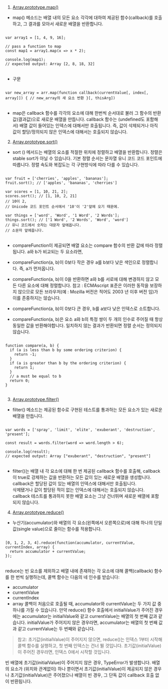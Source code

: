 1. <a href="https://developer.mozilla.org/ko/docs/Web/JavaScript/Reference/Global_Objects/Array/map" target="_blank">Array.prototype.map()</a>
- map() 메소드는 배열 내의 모든 요소 각각에 대하여 제공된 함수(callback)를 호출하고, 그 결과를 모아서 새로운 배열을 반환합니다.

<pre>
<code>
var array1 = [1, 4, 9, 16];

// pass a function to map
const map1 = array1.map(x => x * 2);

console.log(map1);
// expected output: Array [2, 8, 18, 32]
</code>
</pre>
- 구문
<pre>
<code>
var new_array = arr.map(function callback(currentValue[, index[, array]]) { // new_array의 새 요소 반환 }[, thisArg])
</code>
</pre>

- map은 callback 함수를 각각의 요소에 대해 한번씩 순서대로 불러 그 함수의 반환값(결과값)으로 새로운 배열을 만듭니다. callback 함수는 (undefined도 포함해서) 배열 값이 들어있는 인덱스에 대해서만 호출됩니다. 즉, 값이 삭제되거나 아직 값이 할당/정의되지 않은 인덱스에 대해서는 호출되지 않습니다.

2. <a href="https://developer.mozilla.org/ko/docs/Web/JavaScript/Reference/Global_Objects/Array/sort" target="_blank">Array.prototype.sort()</a>

- sort () 메서드는 배열의 요소를 적절한 위치에 정렬하고 배열을 반환합니다. 정렬은 stable sort가 아닐 수 있습니다. 기본 정렬 순서는 문자열 유니 코드 코드 포인트에 따릅니다.
정렬 속도와 복잡도는 각 구현방식에 따라 다를 수 있습니다.
<pre>
<code>
var fruit = ['cherries', 'apples', 'bananas'];
fruit.sort(); // ['apples', 'bananas', 'cherries']

var scores = [1, 10, 21, 2]; 
scores.sort(); // [1, 10, 2, 21]
// 10이 2,
// Unicode 코드 포인트 순서에서 '10'이 '2'앞에 오기 때문에.

var things = ['word', 'Word', '1 Word', '2 Words'];
things.sort(); // ['1 Word', '2 Words', 'Word', 'word']
// 유니 코드에서 숫자는 대문자 앞에옵니다.
// 소문자 앞에옵니다.
</code>
</pre>

- compareFunction이 제공되면 배열 요소는 compare 함수의 반환 값에 따라 정렬됩니다. a와 b가 비교되는 두 요소라면,

- compareFunction(a, b)이 0보다 작은 경우 a를 b보다 낮은 색인으로 정렬합니다. 즉, a가 먼저옵니다.
- compareFunction(a, b)이 0을 반환하면 a와 b를 서로에 대해 변경하지 않고 모든 다른 요소에 대해 정렬합니다. 참고 : ECMAscript 표준은 이러한 동작을 보장하지 않으므로 모든 브라우저(예 : Mozilla 버전은 적어도 2003 년 이후 버전 임)가 이를 존중하지는 않습니다.
- compareFunction(a, b)이 0보다 큰 경우, b를 a보다 낮은 인덱스로 소트합니다.
- compareFunction(a, b)은 요소 a와 b의 특정 쌍이 두 개의 인수로 주어질 때 항상 동일한 값을 반환해야합니다. 일치하지 않는 결과가 반환되면 정렬 순서는 정의되지 않습니다.

<pre>
<code>
function compare(a, b) {
  if (a is less than b by some ordering criterion) {
    return -1;
  }
  if (a is greater than b by the ordering criterion) {
    return 1;
  }
  // a must be equal to b
  return 0;
}
</code>
</pre>

3. <a href="https://developer.mozilla.org/ko/docs/Web/JavaScript/Reference/Global_Objects/Array/filter" target="_blank">Array.prototype.filter()</a>
- filter() 메소드는 제공된 함수로 구현된 테스트를 통과하는 모든 요소가 있는 새로운 배열을 만듭니다.
<pre>
<code>
var words = ['spray', 'limit', 'elite', 'exuberant', 'destruction', 'present'];

const result = words.filter(word => word.length > 6);

console.log(result);
// expected output: Array ["exuberant", "destruction", "present"]
</code>
</pre>

- filter()는 배열 내 각 요소에 대해 한 번 제공된 callback 함수를 호출해, callback이 true로 강제하는 값을 반환하는 모든 값이 있는 새로운 배열을 생성합니다.<br> callback은 할당된 값이 있는 배열의 인덱스에 대해서만 호출됩니다.<br> 삭제됐거나 값이 할당된 적이 없는 인덱스에 대해서는 호출되지 않습니다. <br>callback 테스트를 통과하지 못한 배열 요소는 그냥 건너뛰며 새로운 배열에 포함되지 않습니다.

4. <a href="https://developer.mozilla.org/ko/docs/Web/JavaScript/Reference/Global_Objects/Array/Reduce" target="_blank">Array.prototype.reduce()</a>

- 누산기(accumulator)와 배열의 각 요소(왼쪽에서 오른쪽으로)에 대해 하나의 단일 값(single value)으로 줄이는 함수를 적용합니다.
<pre>
<code>
[0, 1, 2, 3, 4].reduce(function(accumulator, currentValue, currentIndex, array) {
  return accumulator + currentValue;
});
</code>
</pre>

reduce는 빈 요소를 제외하고 배열 내에 존재하는 각 요소에 대해 콜백(callback) 함수를 한 번씩 실행하는데, 콜백 함수는 다음의 네 인수를 받습니다:

- accumulator
- currentValue
- currentIndex
- array
콜백이 처음으로 호출될 때, accumulator와 currentValue는 두 가지 값 중 하나를 가질 수 있습니다. 만약 reduce() 함수 호출에서 initialValue가 주어진 경우에는 accumulator는 initialValue와 같고 currentValue는 배열의 첫 번째 값과 같습니다. initialValue가 주어지지 않은 경우라면, accumulator는 배열의 첫 번째 값과 같고 currentValue는 두 번째와 같습니다.

> 참고: 초기값(initialValue)이 주어지지 않으면, reduce()는 인덱스 1부터 시작해 콜백 함수를 실행하고, 첫 번째 인덱스는 건너 뛸 것입니다. 초기값(initialValue)이 주어진 경우라면, 인덱스 0에서 시작할 것입니다.

빈 배열에 초기값(initialValue)이 주어지지 않은 경우, TypeError가 발생합니다. 배열의 요소가 (위치와 관계없이) 하나 뿐이면서 초기값(initialValue)이 제공되지 않은 경우나 초기값(initialValue)은 주어졌으나 배열이 빈 경우, 그 단독 값이 callback 호출 없이 반환됩니다.